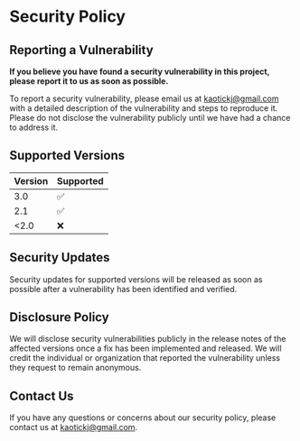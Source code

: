 # Security Policy

## Reporting a Vulnerability

**If you believe you have found a security vulnerability in this project, please report it to us as soon as possible.**

To report a security vulnerability, please email us at [kaotickj@gmail.com](mailto:kaotickj@gmail.com) with a detailed description of the vulnerability and steps to reproduce it. Please do not disclose the vulnerability publicly until we have had a chance to address it.

## Supported Versions

| Version | Supported          |
| ------- | ------------------ |
| 3.0   | :white_check_mark: |
| 2.1   | :white_check_mark: |
| <2.0   | :x: |

## Security Updates

Security updates for supported versions will be released as soon as possible after a vulnerability has been identified and verified. 

## Disclosure Policy

We will disclose security vulnerabilities publicly in the release notes of the affected versions once a fix has been implemented and released. We will credit the individual or organization that reported the vulnerability unless they request to remain anonymous.

## Contact Us

If you have any questions or concerns about our security policy, please contact us at [kaotickj@gmail.com](mailto:kaotickj@gmail.com).
